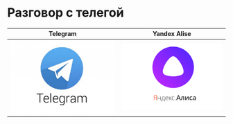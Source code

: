 # Разговор с телегой

  Telegram    |  Yandex Alise
:-------------------------:|:-------------------------:
![Telegram](img/telegram.png) | ![Yandex Alise](img/alisa-yandex.png)

